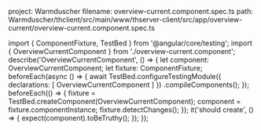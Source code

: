 project: Warmduscher
filename: overview-current.component.spec.ts
path: Warmduscher/thclient/src/main/www/thserver-client/src/app/overview-current/overview-current.component.spec.ts

import { ComponentFixture, TestBed } from '@angular/core/testing';
import { OverviewCurrentComponent } from './overview-current.component';
describe('OverviewCurrentComponent', () => {
  let component: OverviewCurrentComponent;
  let fixture: ComponentFixture<OverviewCurrentComponent>;
  beforeEach(async () => {
    await TestBed.configureTestingModule({
      declarations: [ OverviewCurrentComponent ]
    })
    .compileComponents();
  });
  beforeEach(() => {
    fixture = TestBed.createComponent(OverviewCurrentComponent);
    component = fixture.componentInstance;
    fixture.detectChanges();
  });
  it('should create', () => {
    expect(component).toBeTruthy();
  });
});